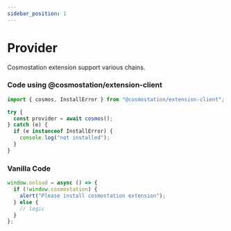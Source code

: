 ```yaml
---
sidebar_position: 1
---
```


# Provider

Cosmostation extension support various chains.

### Code using @cosmostation/extension-client

```typescript
import { cosmos, InstallError } from "@cosmostation/extension-client";

try {
  const provider = await cosmos();
} catch (e) {
  if (e instanceof InstallError) {
    console.log("not installed");
  }
}
```

### Vanilla Code

```javascript
window.onload = async () => {
  if (!window.cosmostation) {
    alert("Please install cosmostation extension");
  } else {
    // logic
  }
};
```
